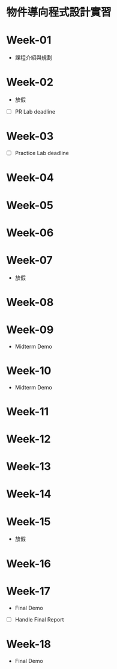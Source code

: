# 物件導向程式設計實習

# Week-01

- 課程介紹與規劃

# Week-02

- 放假

<!---->

- [ ] PR Lab deadline

# Week-03

- [ ] Practice Lab deadline

# Week-04

# Week-05

# Week-06

# Week-07

- 放假

# Week-08

# Week-09

- Midterm Demo

# Week-10

- Midterm Demo

# Week-11

# Week-12

# Week-13

# Week-14

# Week-15

- 放假

# Week-16

# Week-17

- Final Demo

<!---->

- [ ] Handle Final Report

# Week-18

- Final Demo

#
